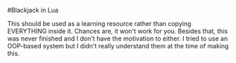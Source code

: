 #Blackjack in Lua

This should be used as a learning resource rather than copying EVERYTHING inside it. Chances are, it won't work for you.
Besides that, this was never finished and I don't have the motivation to either. I tried to use an OOP-based system but I didn't really understand them at the time of making this.
